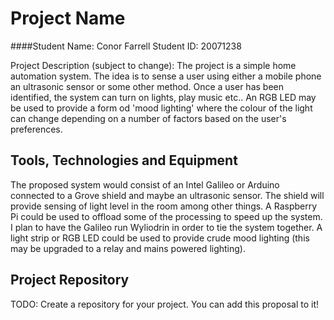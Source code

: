 # Project Name
####Student Name:  Conor Farrell   Student ID: 20071238

Project Description (subject to change):
The project is a simple home automation system. The idea is to sense a user using either a mobile phone an ultrasonic sensor or some other method.
Once a user has been identified, the system can turn on lights, play music etc.. An RGB LED may be used to provide a form od 'mood lighting' where the colour of the light can change depending on a number of factors based on the user's preferences.

## Tools, Technologies and Equipment

The proposed system would consist of an Intel Galileo or Arduino connected to a Grove shield and maybe an ultrasonic sensor. The shield will provide sensing of light level in the room among other things. A Raspberry Pi could be used to offload some of the processing to speed up the system. I plan to have the Galileo run Wyliodrin in order to tie the system together. A light strip or RGB LED could be used to provide crude 
mood lighting (this may be upgraded to a relay and mains powered lighting).

## Project Repository
TODO: Create a repository for your project. You can add this proposal to it!


